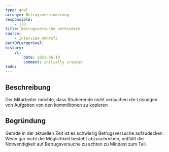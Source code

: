 ```yaml
---
type: goal
acronym: Betrugsverhinderung
responsible: 
    - jlü
title: Betrugsversuche verhindern
source: 
    - Interview mmProf3
partOfLargerGoal: 
history:
    v1:
        date: 2021-06-10
        comment: initially created
todo: 
---
```


## Beschreibung

Der Mitarbeiter möchte, dass Studierende nicht versuchen die Lösungen von Aufgaben von den kommilitonen zu kopieren

## Begründung

Gerade in der aktuellen Zeit ist es schwierig Betrugsversuche aufzudecken. Wenn gar nicht die Möglichkeit besteht abzuschreiben, entfällt die Notwendigkeit
auf Betrugsversuche zu achten zu Mindest zum Teil. 

